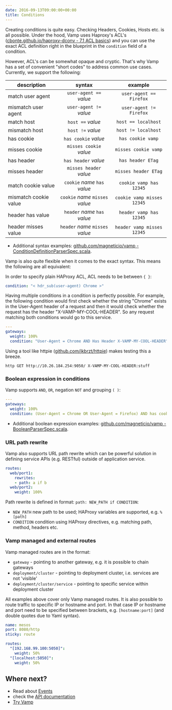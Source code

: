 ```yaml
---
date: 2016-09-13T09:00:00+00:00
title: Conditions
---
```


Creating conditions is quite easy. Checking Headers, Cookies, Hosts etc. is all possible.
Under the hood, Vamp uses Haproxy's ACL's ([cbonte.github.io/haproxy-dconv - 7.1 ACL basics](http://cbonte.github.io/haproxy-dconv/configuration-1.5.html#7.1)) and you can use the exact ACL definition right in the blueprint in the `condition` field of a condition.

However, ACL's can be somewhat opaque and cryptic. That's why Vamp has a set of convenient "short codes"
to address common use cases. Currently, we support the following:

| description           | syntax                       | example                  |
| ----------------------|:----------------------------:|:------------------------:|
| match user agent      | `user-agent ==` _value_          | `user-agent == Firefox`    |
| mismatch user agent   | `user-agent !=` _value_          | `user-agent != Firefox`    |
| match host            | `host ==` _value_                | `host == localhost`        |
| mismatch host         | `host !=` _value_                | `host != localhost`       |
| has cookie            | `has cookie` _value_             | `has cookie vamp`          |
| misses cookie         | `misses cookie` _value_          | `misses cookie vamp`       |
| has header            | `has header` _value_             | `has header ETag`          |
| misses header         | `misses header` _value_          | `misses header ETag`       |
| match cookie value    | `cookie` _name_ `has` _value_    | `cookie vamp has 12345`    |
| mismatch cookie value | `cookie` _name_ `misses` _value_ | `cookie vamp misses 12345` |
| header has value      | `header` _name_ `has` _value_   | `header vamp has 12345`    |
| header misses value   | `header` _name_ `misses` _value_ | `header vamp misses 12345` |

* Additional syntax examples: [github.com/magneticio/vamp - ConditionDefinitionParserSpec.scala](https://github.com/magneticio/vamp/blob/master/model/src/test/scala/io/vamp/model/parser/ConditionDefinitionParserSpec.scala).

Vamp is also quite flexible when it comes to the exact syntax. This means the following are all equivalent:

In order to specify plain HAProxy ACL, ACL needs to be between `{ }`:

```yaml
condition: "< hdr_sub(user-agent) Chrome >"
```

Having multiple conditions in a condition is perfectly possible. For example, the following condition would first check whether the string "Chrome" exists in the User-Agent header of a
request and then it would check whether the request has the header
"X-VAMP-MY-COOL-HEADER". So any request matching both conditions would go to this service.

```yaml
---
gateways:
  weight: 100%
  condition: "User-Agent = Chrome AND Has Header X-VAMP-MY-COOL-HEADER"
```

Using a tool like httpie ([github.com/jkbrzt/httpie](https://github.com/jakubroztocil/httpie)) makes testing this a breeze.

    http GET http://10.26.184.254:9050/ X-VAMP-MY-COOL-HEADER:stuff

### Boolean expression in conditions

Vamp supports `AND`, `OR`, negation `NOT` and grouping `( )`:

```yaml
---
gateways:
  weight: 100%
  condition: (User-Agent = Chrome OR User-Agent = Firefox) AND has cookie vamp
```

* Additional boolean expression examples: [github.com/magneticio/vamp - BooleanParserSpec.scala](https://github.com/magneticio/vamp/blob/master/model/src/test/scala/io/vamp/model/parser/BooleanParserSpec.scala).

### URL path rewrite

Vamp also supports URL path rewrite which can be powerful solution in defining service APIs (e.g. RESTful) outside of application service.

```yaml
routes:
  web/port1:
    rewrites:
    - path: a if b
  web/port2:
    weight: 100%
```

Path rewrite is defined in format: `path: NEW_PATH if CONDITION`:

- `NEW_PATH` new path to be used; HAProxy variables are supported, e.g. `%[path]`
- `CONDITION` condition using HAProxy directives, e.g. matching path, method, headers etc.

### Vamp managed and external routes

Vamp managed routes are in the format:

- `gateway` - pointing to another gateway, e.g. it is possible to chain gateways
- `deployment/cluster` - pointing to deployment cluster, i.e. services are not 'visible'
- `deployment/cluster/service` - pointing to specific service within deployment cluster

All examples above cover only Vamp managed routes.
It is also possible to route traffic to specific IP or hostname and port.
In that case IP or hostname and port need to be specified between brackets, e.g. `[hostname:port]` (and double quotes due to Yaml syntax).

```yaml
name: mesos
port: 8080/http
sticky: route

routes:
  "[192.168.99.100:5050]":
    weight: 50%
  "[localhost:5050]":
    weight: 50%
```

## Where next?

* Read about [Events](/resources/using-vamp/events/)
* check the [API documentation](/resources/api-documentation/)
* [Try Vamp](/try-vamp)